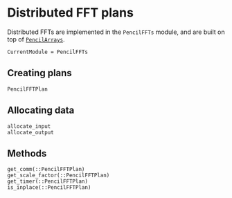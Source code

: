 # Distributed FFT plans

Distributed FFTs are implemented in the `PencilFFTs` module, and are built on
top of [`PencilArrays`](@ref).

```@meta
CurrentModule = PencilFFTs
```

## Creating plans

```@docs
PencilFFTPlan
```

## Allocating data

```@docs
allocate_input
allocate_output
```

## Methods

```@docs
get_comm(::PencilFFTPlan)
get_scale_factor(::PencilFFTPlan)
get_timer(::PencilFFTPlan)
is_inplace(::PencilFFTPlan)
```
